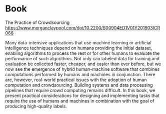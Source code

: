 # Book

The Practice of Crowdsourcing
https://www.morganclaypool.com/doi/10.2200/S00904ED1V01Y201903ICR066

Many data-intensive applications that use machine learning or artificial intelligence techniques depend on humans providing the initial dataset, enabling algorithms to process the rest or for other humans to evaluate the performance of such algorithms. Not only can labeled data for training and evaluation be collected faster, cheaper, and easier than ever before, but we now see the emergence of hybrid human-machine software that combines computations performed by humans and machines in conjunction. There are, however, real-world practical issues with the adoption of human computation and crowdsourcing. Building systems and data processing pipelines that require crowd computing remains difficult. In this book, we present practical considerations for designing and implementing tasks that require the use of humans and machines in combination with the goal of producing high-quality labels.
